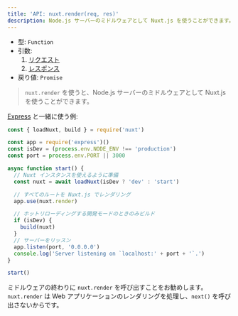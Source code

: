 ```yaml
---
title: 'API: nuxt.render(req, res)'
description: Node.js サーバーのミドルウェアとして Nuxt.js を使うことができます。
---
```


- 型: `Function`
- 引数:
    1. [リクエスト](https://nodejs.org/api/http.html#http_class_http_incomingmessage)
    2. [レスポンス](https://nodejs.org/api/http.html#http_class_http_serverresponse)
- 戻り値: `Promise`

> `nuxt.render` を使うと、Node.js サーバーのミドルウェアとして Nuxt.js を使うことができます。

[Express](https://github.com/expressjs/express) と一緒に使う例:

```js
const { loadNuxt, build } = require('nuxt')

const app = require('express')()
const isDev = (process.env.NODE_ENV !== 'production')
const port = process.env.PORT || 3000

async function start() {
  // Nuxt インスタンスを使えるように準備
  const nuxt = await loadNuxt(isDev ? 'dev' : 'start')

  // すべてのルートを Nuxt.js でレンダリング
  app.use(nuxt.render)

  // ホットリローディングする開発モードのときのみビルド
  if (isDev) {
    build(nuxt)
  }
  // サーバーをリッスン
  app.listen(port, '0.0.0.0')
  console.log('Server listening on `localhost:' + port + '`.')
}

start()
```

<div class="Alert">

ミドルウェアの終わりに `nuxt.render` を呼び出すことをお勧めします。`nuxt.render` は Web アプリケーションのレンダリングを処理し、`next()` を呼び出さないからです。

</div>
